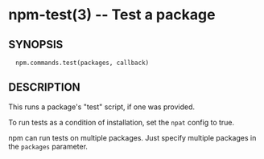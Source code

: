 npm-test(3) -- Test a package
=============================










































































<extoc></extoc>

## SYNOPSIS

      npm.commands.test(packages, callback)

## DESCRIPTION

This runs a package's "test" script, if one was provided.

To run tests as a condition of installation, set the `npat` config to
true.

npm can run tests on multiple packages. Just specify multiple packages
in the `packages` parameter.
